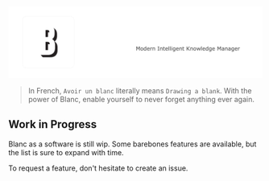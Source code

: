 ![Modern Intelligent Knowledge Manager](/blanc1.png)

> In French, `Avoir un blanc` literally means `Drawing a blank`.
> With the power of Blanc, enable yourself to never forget anything ever again.

## Work in Progress

Blanc as a software is still wip. Some barebones features are available, but the list is sure to expand with time.

To request a feature, don't hesitate to create an issue.
